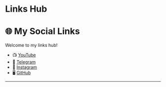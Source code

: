 # Links Hub
# 🌐 My Social Links  

Welcome to my links hub!  

- 📺 [YouTube](https://youtube.com/yourchannel)  
- 💬 [Telegram](https://t.me/yourchannel)  
- 📸 [Instagram](https://instagram.com/yourprofile)  
- 🖥️ [GitHub](https://github.com/yourusername)  

---
